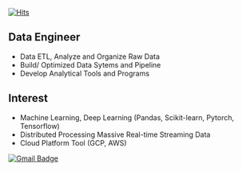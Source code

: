 [![Hits](https://hits.seeyoufarm.com/api/count/incr/badge.svg?url=https%3A%2F%2Fgithub.com%2Fchaewon-ygy&count_bg=%2379C83D&title_bg=%23555555&icon=&icon_color=%23E7E7E7&title=hits&edge_flat=false)](https://hits.seeyoufarm.com)

Data Engineer
-------------
* Data ETL, Analyze and Organize Raw Data
* Build/ Optimized Data Sytems and Pipeline
* Develop Analytical Tools and Programs

Interest
--------
* Machine Learning, Deep Learning (Pandas, Scikit-learn, Pytorch, Tensorflow)
* Distributed Processing Massive Real-time Streaming Data
* Cloud Platform Tool (GCP, AWS)

[![Gmail Badge](https://img.shields.io/badge/Gmail-d14836?style=flat-square&logo=Gmail&logoColor=white&link=mailto:chaewon.lee@deliveryhero.co.kr)](mailto:chaewon.lee@deliveryhero.co.kr)
<!--
**chaewon-ygy/chaewon-ygy** is a ✨ _special_ ✨ repository because its `README.md` (this file) appears on your GitHub profile.

Here are some ideas to get you started:

- 🔭 I’m currently working on ...
- 🌱 I’m currently learning ...
- 👯 I’m looking to collaborate on ...
- 🤔 I’m looking for help with ...
- 💬 Ask me about ...
- 📫 How to reach me: ...
- 😄 Pronouns: ...
- ⚡ Fun fact: ...
-->
